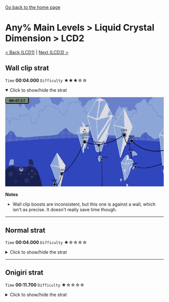 [Go back to the home page](https://github.com/Doublevil/scbspeedrun)

# Any% Main Levels > Liquid Crystal Dimension > LCD2

[< Back (LCD1)](https://github.com/Doublevil/scbspeedrun/blob/main/levels/any_ml/LCD/LCD1.md) | [Next (LCD3) >](https://github.com/Doublevil/scbspeedrun/blob/main/levels/any_ml/LCD/LCD3.md)

## Wall clip strat

`Time` **00:04.000** `Difficulty` ★★★☆☆
<details open>
  <summary>Click to show/hide the strat</summary>

  [![Strat animation](https://github.com/Doublevil/scbspeedrun/blob/main/media/levels/LCD/LCD2_WallClip.webp)](https://github.com/Doublevil/scbspeedrun/blob/main/media/levels/LCD/LCD2_WallClip.mp4?raw=true)

  **Notes**
  - Wall clip boosts are inconsistent, but this one is against a wall, which isn't as precise. It doesn't really save time though.
</details>

---
## Normal strat

`Time` **00:04.000** `Difficulty` ★☆☆☆☆
<details>
  <summary>Click to show/hide the strat</summary>

  [![Strat animation](https://github.com/Doublevil/scbspeedrun/blob/main/media/levels/LCD/LCD2_Strat.webp)](https://github.com/Doublevil/scbspeedrun/blob/main/media/levels/LCD/LCD2_Strat.mp4?raw=true)
</details>

---
## Onigiri strat

`Time` **00:11.700** `Difficulty` ★☆☆☆☆
<details>
  <summary>Click to show/hide the strat</summary>

  [![Strat animation](https://github.com/Doublevil/scbspeedrun/blob/main/media/levels/LCD/LCD2_OnigiriStrat.webp)](https://github.com/Doublevil/scbspeedrun/blob/main/media/levels/LCD/LCD2_OnigiriStrat.mp4?raw=true)
</details>
